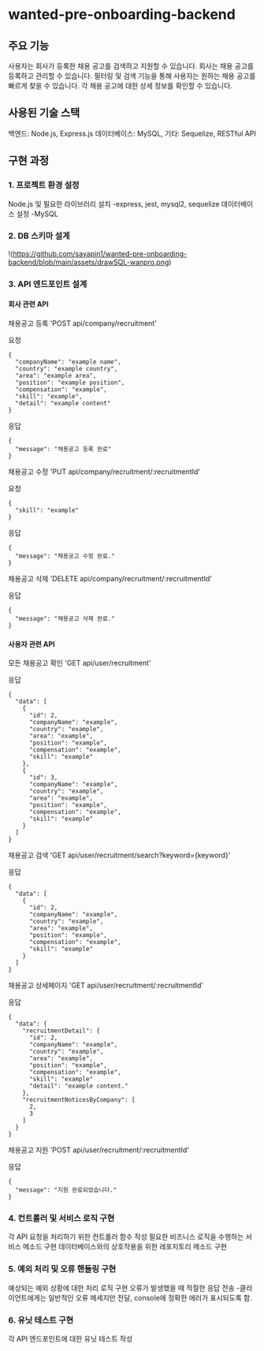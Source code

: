 
# wanted-pre-onboarding-backend

## **주요 기능**
사용자는 회사가 등록한 채용 공고를 검색하고 지원할 수 있습니다.
회사는 채용 공고를 등록하고 관리할 수 있습니다.
필터링 및 검색 기능을 통해 사용자는 원하는 채용 공고를 빠르게 찾을 수 있습니다.
각 채용 공고에 대한 상세 정보를 확인할 수 있습니다.

## **사용된 기술 스택**
백엔드: Node.js, Express.js
데이터베이스: MySQL,
기타: Sequelize, RESTful API

## **구현 과정**

### **1. 프로젝트 환경 설정**

Node.js 및 필요한 라이브러리 설치
-express, jest, mysql2, sequelize
데이터베이스 설정
-MySQL

### **2. DB 스키마 설계**

!(https://github.com/sayapin1/wanted-pre-onboarding-backend/blob/main/assets/drawSQL-wanpro.png)

### **3. API 엔드포인트 설계**

#### **회사 관련 API**

채용공고 등록
'POST api/company/recruitment'

요청

    {
      "companyName": "example name",
      "country": "example country",
      "area": "example area",
      "position": "example position",
      "compensation": "example",
      "skill": "example",
      "detail": "example content"
    }

응답

    {
      "message": "채용공고 등록 완료"
    }

채용공고 수정
'PUT api/company/recruitment/:recruitmentId'

요청

    {
      "skill": "example"
    }

응답

    {
      "message": "채용공고 수정 완료."
    }

채용공고 삭제
'DELETE api/company/recruitment/:recruitmentId'

응답

    {
      "message": "채용공고 삭제 완료."
    }

#### **사용자 관련 API**

모든 채용공고 확인
'GET api/user/recruitment'

응답

    {
      "data": [
        {
          "id": 2,
          "companyName": "example",
          "country": "example",
          "area": "example",
          "position": "example",
          "compensation": "example",
          "skill": "example"
        },
        {
          "id": 3,
          "companyName": "example",
          "country": "example",
          "area": "example",
          "position": "example",
          "compensation": "example",
          "skill": "example"
        }
      ]
    }

채용공고 검색
'GET api/user/recruitment/search?keyword={keyword}'

응답

    {
      "data": [
        {
          "id": 2,
          "companyName": "example",
          "country": "example",
          "area": "example",
          "position": "example",
          "compensation": "example",
          "skill": "example"
        }
      ]
    }

채용공고 상세페이지
'GET api/user/recruitment/:recruitmentId'

응답

    {
      "data": {
        "recruitmentDetail": {
          "id": 2,
          "companyName": "example",
          "country": "example",
          "area": "example",
          "position": "example",
          "compensation": "example",
          "skill": "example"
          "detail": "example content."
        },
        "recruitmentNoticesByCompany": [
          2,
          3
        ]
      }
    }

채용공고 지원
'POST api/user/recruitment/:recruitmentId'

응답

    {
      "message": "지원 완료되었습니다."
    }

### **4. 컨트롤러 및 서비스 로직 구현**

각 API 요청을 처리하기 위한 컨트롤러 함수 작성
필요한 비즈니스 로직을 수행하는 서비스 메소드 구현
데이터베이스와의 상호작용을 위한 레포지토리 메소드 구현

### **5. 예외 처리 및 오류 핸들링 구현**

예상되는 예외 상황에 대한 처리 로직 구현
오류가 발생했을 때 적절한 응답 전송
-클라이언트에게는 일반적인 오류 메세지만 전달, console에 정확한 에러가 표시되도록 함.

### **6. 유닛 테스트 구현**

각 API 엔드포인트에 대한 유닛 테스트 작성









